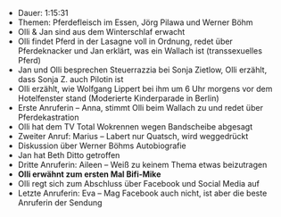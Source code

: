 - Dauer: 1:15:31
- Themen: Pferdefleisch im Essen, Jörg Pilawa und Werner Böhm
- Olli & Jan sind aus dem Winterschlaf erwacht
- Olli findet Pferd in der Lasagne voll in Ordnung, redet über Pferdeknacker und Jan erklärt, was ein Wallach ist (transsexuelles Pferd)
- Jan und Olli besprechen Steuerrazzia bei Sonja Zietlow, Olli erzählt, dass Sonja Z. auch Pilotin ist
- Olli erzählt, wie Wolfgang Lippert bei ihm um 6 Uhr morgens vor dem Hotelfenster stand (Moderierte Kinderparade in Berlin)
- Erste Anruferin – Anna, stimmt Olli beim Wallach zu und redet über Pferdekastration
- Olli hat dem TV Total Wokrennen wegen Bandscheibe abgesagt
- Zweiter Anruf: Marius – Labert nur Quatsch, wird weggedrückt
- Diskussion über Werner Böhms Autobiografie
- Jan hat Beth Ditto getroffen
- Dritte Anruferin: Aileen – Weiß zu keinem Thema etwas beizutragen
- **Olli erwähnt zum ersten Mal Bifi-Mike**
- Olli regt sich zum Abschluss über Facebook und Social Media auf
- Letzte Anruferin: Eva – Mag Facebook auch nicht, ist aber die beste Anruferin der Sendung
